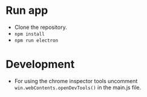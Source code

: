 
# Run app
* Clone the repository.
* `npm install`
* `npm run electron`

# Development
* For using the chrome inspector tools uncomment `win.webContents.openDevTools()` in the main.js file.

